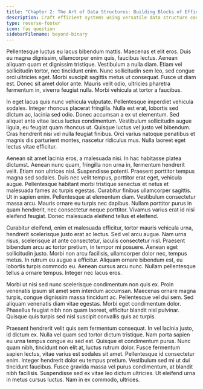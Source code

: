 ```yaml
---
title: "Chapter 2: The Art of Data Structures: Building Blocks of Efficiency"
description: Craft efficient systems using versatile data structure concepts.
type: reverse-footer
icon: fas question
sidebarFilename: beyond-binary
---
```

Pellentesque luctus eu lacus bibendum mattis. Maecenas et elit eros. Duis eu magna dignissim, ullamcorper enim quis, faucibus lectus. Aenean aliquam quam et dignissim tristique. Vestibulum a nulla diam. Etiam vel sollicitudin tortor, nec tincidunt enim. Nunc sollicitudin sem leo, sed congue orci ultricies eget. Morbi suscipit sagittis metus ut consequat. Fusce ut diam est. Donec sit amet dolor ante. Mauris velit odio, ultricies pharetra fermentum in, viverra feugiat nulla. Morbi vehicula at tortor a faucibus.

In eget lacus quis nunc vehicula vulputate. Pellentesque imperdiet vehicula sodales. Integer rhoncus placerat fringilla. Nulla est erat, lobortis sed dictum ac, lacinia sed odio. Donec accumsan a ex ut elementum. Sed aliquet ante vitae lacus luctus condimentum. Vestibulum sollicitudin augue ligula, eu feugiat quam rhoncus ut. Quisque luctus vel justo vel bibendum. Cras hendrerit nisi vel nulla feugiat finibus. Orci varius natoque penatibus et magnis dis parturient montes, nascetur ridiculus mus. Nulla laoreet eget lectus vitae efficitur.

Aenean sit amet lacinia eros, a malesuada nisi. In hac habitasse platea dictumst. Aenean nunc quam, fringilla non urna in, fermentum hendrerit velit. Etiam non ultrices nisl. Suspendisse potenti. Praesent porttitor tempus magna sed sodales. Duis nec velit tempus, porttitor erat eget, vehicula augue. Pellentesque habitant morbi tristique senectus et netus et malesuada fames ac turpis egestas. Curabitur finibus ullamcorper sagittis. Ut in sapien enim. Pellentesque at elementum diam. Vestibulum consectetur massa arcu. Mauris ornare eu turpis nec dapibus. Nullam porttitor purus in quam hendrerit, nec consectetur neque porttitor. Vivamus varius erat id nisi eleifend feugiat. Donec malesuada eleifend tellus et eleifend.

Curabitur eleifend, enim et malesuada efficitur, tortor mauris vehicula urna, hendrerit scelerisque justo erat ac lectus. Sed vel arcu augue. Nam urna risus, scelerisque at ante consectetur, iaculis consectetur nisl. Praesent bibendum arcu ac tortor pretium, in tempor mi posuere. Aenean eget sollicitudin justo. Morbi non arcu facilisis, ullamcorper dolor nec, tempus metus. In rutrum eu augue a efficitur. Aliquam ornare bibendum est, eu lobortis turpis commodo eu. Aenean cursus arcu nunc. Nullam pellentesque tellus a ornare tempus. Integer nec lacus eros.

Morbi ut nisi sed nunc scelerisque condimentum non quis ex. Proin venenatis ipsum sit amet sem interdum accumsan. Maecenas ornare magna turpis, congue dignissim massa tincidunt ac. Pellentesque vel dui sem. Sed aliquam venenatis diam vitae egestas. Morbi eget condimentum dolor. Phasellus feugiat nibh non quam laoreet, efficitur blandit nisl pulvinar. Quisque quis turpis sed nisl suscipit convallis quis ac turpis.

Praesent hendrerit velit quis sem fermentum consequat. In vel lacinia justo, id dictum ex. Nulla vel quam sed tortor dictum tristique. Nam porta sapien eu urna tempus congue eu sed est. Quisque et condimentum purus. Nunc quam nibh, tincidunt non elit at, luctus rutrum dolor. Fusce fermentum sapien lectus, vitae varius est sodales sit amet. Pellentesque id consectetur enim. Integer hendrerit dolor eu tempus pretium. Vestibulum sed mi ut dui tincidunt faucibus. Fusce gravida massa vel purus condimentum, at blandit nibh facilisis. Suspendisse sed ex vitae leo dictum ultricies. Ut eleifend urna in metus cursus luctus. Nam in ex commodo, ultrices.